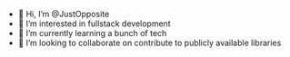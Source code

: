 - 👋 Hi, I’m @JustOpposite
- 👀 I’m interested in fullstack development
- 🌱 I’m currently learning a bunch of tech
- 💞️ I’m looking to collaborate on contribute to publicly available libraries

